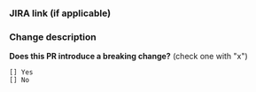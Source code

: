 ### JIRA link (if applicable) ###


### Change description ###


**Does this PR introduce a breaking change?** (check one with "x")

```
[] Yes
[] No
```
